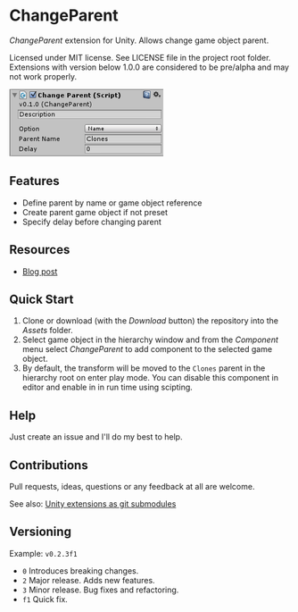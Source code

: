 # ChangeParent

*ChangeParent* extension for Unity. Allows change game object parent.

Licensed under MIT license. See LICENSE file in the project root folder.   
Extensions with version below 1.0.0 are considered to be pre/alpha and may not work properly.

![ChangeParent](/Resources/cover_screenshot.png?raw=true)

## Features

* Define parent by name or game object reference
* Create parent game object if not preset
* Specify delay before changing parent

## Resources

* [Blog post](https://bartlomiejwolk.wordpress.com/2015/05/26/changeparent-unity-component/)

## Quick Start

1. Clone or download (with the *Download* button) the repository into the *Assets* folder.
2. Select game object in the hierarchy window and from the *Component* menu
   select *ChangeParent* to add component to the selected game object.
3. By default, the transform will be moved to the `Clones` parent in the hierarchy root
   on enter play mode. You can disable this component in editor and enable in in run time
   using scipting.

## Help

Just create an issue and I'll do my best to help.

## Contributions

Pull requests, ideas, questions or any feedback at all are welcome.

See also: [Unity extensions as git submodules](http://wp.me/p56Vqs-6o)

## Versioning

Example: `v0.2.3f1`

- `0` Introduces breaking changes.
- `2` Major release. Adds new features.
- `3` Minor release. Bug fixes and refactoring.
- `f1` Quick fix.
